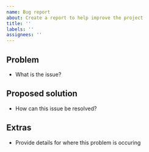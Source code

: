 ```yaml
---
name: Bug report
about: Create a report to help improve the project
title: ''
labels: ''
assignees: ''
---
```


## Problem

- What is the issue?

## Proposed solution

- How can this issue be resolved?

## Extras

- Provide details for where this problem is occuring